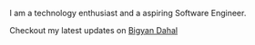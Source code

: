 I am a technology enthusiast and a aspiring Software Engineer.

Checkout my latest updates on [Bigyan Dahal](https://github.com/iambigyandahal)
